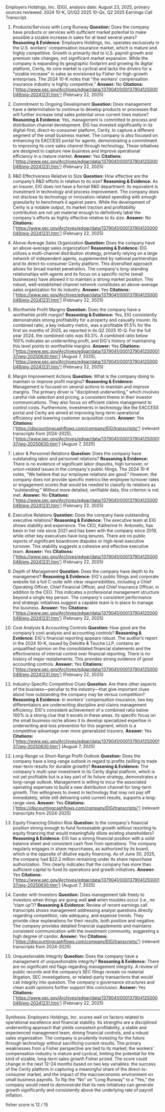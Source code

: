 Employers Holdings, Inc. (EIG), analysis date: August 23, 2025, primary sources reviewed: 2024 10-K, Q1/Q2 2025 10-Qs, Q2 2025 Earnings Call Transcript.

1) Products/Services with Long Runway
**Question:** Does the company have products or services with sufficient market potential to make possible a sizable increase in sales for at least several years?
**Reasoning & Evidence:** Employers Holdings, Inc. operates exclusively in the U.S. workers' compensation insurance market, which is mature and highly competitive. Growth is primarily tied to U.S. payroll growth and premium rate changes, not significant market expansion. While the company is expanding its geographic footprint and growing its digital platform, Cerity, its core market is cyclical and lacks the drivers for a "sizable increase" in sales as envisioned by Fisher for high-growth enterprises. The 2024 10-K notes that "the workers’ compensation insurance industry is highly competitive."
**Answer:** No
**Citations:** ['https://www.sec.gov/Archives/edgar/data/1379041/000137904125000049/eig-20241231.htm'] (February 22, 2025)

2) Commitment to Ongoing Development
**Question:** Does management have a determination to continue to develop products or processes that will further increase total sales potential once current lines mature?
**Reasoning & Evidence:** Yes, management is committed to process and distribution channel development. EIG has invested significantly in its digital-first, direct-to-consumer platform, Cerity, to capture a different segment of the small business market. The company is also focused on enhancing its EACCESS portal for agents, demonstrating a commitment to improving its core sales channel through technology. These initiatives are designed to capture new business and improve operational efficiency in a mature market.
**Answer:** Yes
**Citations:** ['https://www.sec.gov/Archives/edgar/data/1379041/000137904125000049/eig-20241231.htm'] (February 22, 2025)

3) R&D Effectiveness Relative to Size
**Question:** How effective are the company’s R&D efforts in relation to its size?
**Reasoning & Evidence:** As an insurer, EIG does not have a formal R&D department; its equivalent is investment in technology and process improvement. The company does not disclose its technology or innovation-related spending with enough granularity to benchmark it against peers. While the development of Cerity is a notable output, its market traction and profitability contribution are not yet material enough to definitively label the company's efforts as highly effective relative to its size.
**Answer:** No
**Citations:** ['https://www.sec.gov/Archives/edgar/data/1379041/000137904125000049/eig-20241231.htm'] (February 22, 2025)

4) Above-Average Sales Organization
**Question:** Does the company have an above-average sales organization?
**Reasoning & Evidence:** EIG utilizes a multi-channel distribution strategy, primarily relying on a large network of independent agents, supplemented by national partnerships and its direct-to-consumer Cerity platform. This diversified approach allows for broad market penetration. The company's long-standing relationships with agents and its focus on a specific niche (small businesses) have allowed it to maintain a strong market position. This robust, well-established channel network constitutes an above-average sales organization for its industry.
**Answer:** Yes
**Citations:** ['https://www.sec.gov/Archives/edgar/data/1379041/000137904125000049/eig-20241231.htm'] (February 22, 2025)

5) Worthwhile Profit Margins
**Question:** Does the company have a worthwhile profit margin?
**Reasoning & Evidence:** Yes, EIG consistently demonstrates strong profitability for a property and casualty insurer. Its combined ratio, a key industry metric, was a profitable 91.5% for the first six months of 2025, as reported in its Q2 2025 10-Q. For the full year 2024, the combined ratio was 93.3%. A combined ratio below 100% indicates an underwriting profit, and EIG's history of maintaining this level points to worthwhile margins.
**Answer:** Yes
**Citations:** ['https://www.sec.gov/Archives/edgar/data/1379041/000137904125000137/eig-20250630.htm'] (August 7, 2025), ['https://www.sec.gov/Archives/edgar/data/1379041/000137904125000049/eig-20241231.htm'] (February 22, 2025)

6) Margin Improvement Actions
**Question:** What is the company doing to maintain or improve profit margins?
**Reasoning & Evidence:** Management is focused on several actions to maintain and improve margins. The primary driver is "disciplined underwriting," which involves careful risk selection and pricing, a consistent theme in their investor communications. They also focus on efficient claims management to control costs. Furthermore, investments in technology like the EACCESS portal and Cerity are aimed at improving long-term operational efficiency and lowering customer acquisition costs.
**Answer:** Yes
**Citations:** ['https://discountingcashflows.com/company/EIG/transcripts/'] (relevant transcripts from 2024-2025), ['https://www.sec.gov/Archives/edgar/data/1379041/000137904125000137/eig-20250630.htm'] (August 7, 2025)

7) Labor & Personnel Relations
**Question:** Does the company have outstanding labor and personnel relations?
**Reasoning & Evidence:** There is no evidence of significant labor disputes, high turnover, or union-related issues in the company's public filings. The 2024 10-K notes, "We believe that our employee relations are good." However, the company does not provide specific metrics like employee turnover rates or engagement scores that would be needed to classify its relations as "outstanding." Without more detailed, verifiable data, this criterion is not met.
**Answer:** No
**Citations:** ['https://www.sec.gov/Archives/edgar/data/1379041/000137904125000049/eig-20241231.htm'] (February 22, 2025)

8) Executive Relations
**Question:** Does the company have outstanding executive relations?
**Reasoning & Evidence:** The executive team at EIG shows stability and experience. The CEO, Katherine H. Antonello, has been in her role since 2021 and has been with the company since 2019, while other key executives have long tenures. There are no public reports of significant boardroom disputes or high-level executive turnover. This stability suggests a cohesive and effective executive team.
**Answer:** Yes
**Citations:** ['https://www.sec.gov/Archives/edgar/data/1379041/000137904125000049/eig-20241231.htm'] (February 22, 2025)

9) Depth of Management
**Question:** Does the company have depth to its management?
**Reasoning & Evidence:** EIG's public filings and corporate website list a full C-suite with clear responsibilities, including a Chief Operating Officer, Chief Financial Officer, and Chief Insurance Officer, in addition to the CEO. This indicates a professional management structure beyond a single key person. The company's consistent performance and strategic initiatives suggest a capable team is in place to manage the business.
**Answer:** Yes
**Citations:** ['https://www.sec.gov/Archives/edgar/data/1379041/000137904125000049/eig-20241231.htm'] (February 22, 2025)

10) Cost Analysis & Accounting Controls
**Question:** How good are the company’s cost analysis and accounting controls?
**Reasoning & Evidence:** EIG's financial reporting appears robust. The auditor’s report in the 2024 10-K, issued by Deloitte & Touche LLP, contains an unqualified opinion on the consolidated financial statements and the effectiveness of internal control over financial reporting. There is no history of major restatements. This provides strong evidence of good accounting controls.
**Answer:** Yes
**Citations:** ['https://www.sec.gov/Archives/edgar/data/1379041/000137904125000049/eig-20241231.htm'] (February 22, 2025)

11) Industry-Specific Competitive Clues
**Question:** Are there other aspects of the business—peculiar to the industry—that give important clues about how outstanding the company may be versus competition?
**Reasoning & Evidence:** In workers' compensation insurance, two key differentiators are underwriting discipline and claims management efficiency. EIG's consistent achievement of a combined ratio below 100% is a strong clue that it excels in these areas. Its specific focus on the small business niche allows it to develop specialized expertise in underwriting and loss prevention for this segment, which is a competitive advantage over more generalized insurers.
**Answer:** Yes
**Citations:** ['https://www.sec.gov/Archives/edgar/data/1379041/000137904125000137/eig-20250630.htm'] (August 7, 2025)

12) Long-Range vs Short-Range Profit Outlook
**Question:** Does the company have a long-range outlook in regard to profits (willing to trade near-term results for durable growth)?
**Reasoning & Evidence:** The company's multi-year investment in its Cerity digital platform, which is not yet profitable but is a key part of its future strategy, demonstrates a long-range outlook. Management is willing to incur the associated operating expenses to build a new distribution channel for long-term growth. This willingness to invest in technology that may not pay off immediately, while still delivering solid current results, supports a long-range view.
**Answer:** Yes
**Citations:** ['https://discountingcashflows.com/company/EIG/transcripts/'] (relevant transcripts from 2024-2025)

13) Equity Financing Dilution Risk
**Question:** Is the company's financial position strong enough to fund foreseeable growth without resorting to equity financing that would meaningfully dilute existing shareholders?
**Reasoning & Evidence:** EIG has a strong financial position with a solid balance sheet and consistent cash flow from operations. The company regularly engages in share repurchases, as authorized by its board, which is the opposite of dilutive equity financing. As of June 30, 2025, the company had $22.2 million remaining under its share repurchase authorization. This clearly indicates that the company has more than sufficient capital to fund its operations and growth initiatives.
**Answer:** Yes
**Citations:** ['https://www.sec.gov/Archives/edgar/data/1379041/000137904125000137/eig-20250630.htm'] (August 7, 2025)

14) Candor with Investors
**Question:** Does management talk freely to investors when things are going well **and** when troubles occur (i.e., no “clam up”)?
**Reasoning & Evidence:** Review of recent earnings call transcripts shows management addressing analyst questions directly regarding competition, rate adequacy, and expense trends. They provide clear explanations for their results, both positive and negative. The company provides detailed financial supplements and maintains consistent communication with the investment community, suggesting a high degree of candor.
**Answer:** Yes
**Citations:** ['https://discountingcashflows.com/company/EIG/transcripts/'] (relevant transcripts from 2024-2025)

15) Unquestionable Integrity
**Question:** Does the company have a management of unquestionable integrity?
**Reasoning & Evidence:** There are no significant red flags regarding management integrity. A review of public records and the company’s SEC filings reveals no material litigation, SEC investigations, or related-party transactions that would call integrity into question. The company's governance structures and clean audit opinions further support this conclusion.
**Answer:** Yes
**Citations:** ['https://www.sec.gov/Archives/edgar/data/1379041/000137904125000049/eig-20241231.htm'] (February 22, 2025)

---
Synthesis:
Employers Holdings, Inc. scores well on factors related to operational excellence and financial stability. Its strengths are a disciplined underwriting approach that yields consistent profitability, a stable and experienced management team, strong financial controls, and a robust sales organization. The company is prudently investing for the future through technology without sacrificing current results. The primary weaknesses from a Fisher perspective are tied to its market; the workers' compensation industry is mature and cyclical, limiting the potential for the kind of sizable, long-term sales growth Fisher prized. The score could change in the next 12–24 months based on two key variables: the success of the Cerity platform in capturing a meaningful share of the direct-to-consumer market, and the impact of the macroeconomic environment on small business payrolls. To flip the "No" on "Long Runway" to a "Yes," the company would need to demonstrate that its new initiatives can generate growth significantly and consistently above the underlying rate of payroll inflation.

fisher score is 12 / 15